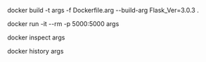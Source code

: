 docker build -t args -f Dockerfile.arg --build-arg Flask_Ver=3.0.3 .

docker run -it --rm -p 5000:5000 args

docker inspect args

docker history args